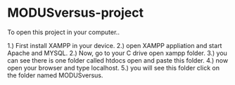 # MODUSversus-project
To open this project in your computer..

1.) First install XAMPP in your device.
2.) open XAMPP appliation and start Apache and MYSQL.
2.) Now, go to your C drive open xampp folder.
3.) you can see there is one folder called htdocs open and paste this folder.
4.) now open your browser and type localhost.
5.) you will see this folder click on the folder named MODUSversus. 
